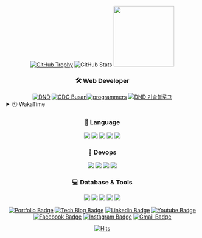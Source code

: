 <div align=center>
  
[![GitHub Trophy]](https://github.com/ryo-ma/github-profile-trophy "GitHub Profile Trophy")
![GitHub Stats] <img src="https://raw.github.com/sgd122/sgd122/master/img/logo/prgrms.png" height=159>
<!--  [![GitHub Stats] ![Top Languages]](https://github.com/anuraghazra/github-readme-stats "GitHub Readme Stats") -->

</div>

<h3 align="center">🛠 Web Developer</h3>

<div align=center>
<a href="https://www.rocketpunch.com/@sgd0947" target='_blank'><img src="https://raw.github.com/sgd122/sgd122/master/img/profile/dnd_small.png" alt="DND"></a>
<a href="https://gdg.community.dev/gdg-busan/" target='_blank'><img src="https://raw.github.com/sgd122/sgd122/master/img/profile/gdgBusan_small.png" alt="GDG Busan"></a><a href="https://programmers.co.kr/learn/courses/12175" target='_blank'><img src="https://raw.github.com/sgd122/sgd122/master/img/profile/programmers_small.png" alt="programmers"></a>
<a href="https://blog.dnd.ac" target='_blank'><img src="https://raw.github.com/sgd122/sgd122/master/img/profile/dndBlog_small.png" alt="DND 기술블로그"></a>
</div>

<details>
  <summary>🕙 WakaTime</summary>

<!--START_SECTION:waka-->

![Lines of code](https://img.shields.io/badge/From%20Hello%20World%20I%27ve%20Written-1.3%20million%20lines%20of%20code-blue)

**I'm an Early 🐤**

```text
🌞 Morning    251 commits    █████░░░░░░░░░░░░░░░░░░░░   21.34%
🌆 Daytime    666 commits    ██████████████░░░░░░░░░░░   56.63%
🌃 Evening    259 commits    █████░░░░░░░░░░░░░░░░░░░░   22.02%
🌙 Night      0 commits      ░░░░░░░░░░░░░░░░░░░░░░░░░   0.0%

```

📅 **I'm Most Productive on Friday**

```text
Monday       166 commits    ███░░░░░░░░░░░░░░░░░░░░░░   14.12%
Tuesday      140 commits    ███░░░░░░░░░░░░░░░░░░░░░░   11.9%
Wednesday    214 commits    ████░░░░░░░░░░░░░░░░░░░░░   18.2%
Thursday     205 commits    ████░░░░░░░░░░░░░░░░░░░░░   17.43%
Friday       229 commits    ████░░░░░░░░░░░░░░░░░░░░░   19.47%
Saturday     117 commits    ██░░░░░░░░░░░░░░░░░░░░░░░   9.95%
Sunday       105 commits    ██░░░░░░░░░░░░░░░░░░░░░░░   8.93%

```

📊 **This Week I Spent My Time On**

```text
⌚︎ Time Zone: Asia/Seoul

💬 Programming Languages:
Other                    6 hrs 25 mins       ████████████████░░░░░░░░░   64.67%
Vue.js                   1 hr 27 mins        ███░░░░░░░░░░░░░░░░░░░░░░   14.76%
TypeScript               1 hr 4 mins         ██░░░░░░░░░░░░░░░░░░░░░░░   10.91%
Markdown                 51 mins             ██░░░░░░░░░░░░░░░░░░░░░░░   8.59%
XML                      2 mins              ░░░░░░░░░░░░░░░░░░░░░░░░░   0.5%

🔥 Editors:
Unknown Editor           6 hrs 25 mins       ████████████████░░░░░░░░░   64.82%
VS Code                  3 hrs 28 mins       ████████░░░░░░░░░░░░░░░░░   35.18%

💻 Operating System:
Unknown OS               6 hrs 25 mins       ████████████████░░░░░░░░░   64.82%
Mac                      3 hrs 19 mins       ████████░░░░░░░░░░░░░░░░░   33.52%
Windows                  9 mins              ░░░░░░░░░░░░░░░░░░░░░░░░░   1.66%

```

**I Mostly Code in JavaScript**

```text
JavaScript               17 repos            █████████████░░░░░░░░░░░░   54.84%
Python                   5 repos             ████░░░░░░░░░░░░░░░░░░░░░   16.13%
TypeScript               3 repos             ██░░░░░░░░░░░░░░░░░░░░░░░   9.68%
PHP                      2 repos             █░░░░░░░░░░░░░░░░░░░░░░░░   6.45%
SCSS                     1 repo              ░░░░░░░░░░░░░░░░░░░░░░░░░   3.23%

```

Last Updated on 13/09/2021

<!--END_SECTION:waka-->
</details>

<h3 align="center">💪 Language</h3>

<p align="center">
  <img src="https://img.shields.io/badge/javascript-%23323330.svg?style=flat-square&logo=javascript&logoColor=%23F7DF1E">
  <img src="https://img.shields.io/badge/react-%2320232a.svg?style=flat-square&logo=react&logoColor=%2361DAFB">
  <img src="https://img.shields.io/badge/react_native-%2320232a.svg?style=flat-square&logo=react&logoColor=%2361DAFB">
  <img src="https://img.shields.io/badge/django-%23092E20.svg?style=flat-square&logo=django&logoColor=white">
  <img src="https://img.shields.io/badge/vuejs-%2335495e.svg?style=flat-square&logo=vuedotjs&logoColor=%234FC08D">  
  <br/>
  
  
</p>

<h3 align="center">🐳 Devops</h3>

<p align="center">
  <img src="https://img.shields.io/badge/docker-%230db7ed.svg?style=flat-square&logo=docker&logoColor=white"/>
  <img src="https://img.shields.io/badge/GitHub-100000.svg?style=flat-square&logo=github&logoColor=white"/>
  <img src="https://img.shields.io/badge/gitlab-330F63.svg?style=flat-square&logo=gitlab&logoColor=white"/>
  <img src="https://img.shields.io/badge/Amazon_AWS-232F3E?style=flat-square&logo=amazon-aws&logoColor=white"/>
</p>

<h3 align="center">💻 Database & Tools</h3>

<p align="center">
  <img src="https://img.shields.io/badge/-GraphQL-E10098?style=flat-square&logo=graphql">
  <img src="https://img.shields.io/badge/mysql-%2300f.svg?style=flat-square&logo=mysql&logoColor=white">
  <img src="https://img.shields.io/badge/oracle-%23F00000.svg?style=flat-square&logo=oracle&logoColor=white">
  <img src="https://img.shields.io/badge/Microsoft%20SQL%20Sever-CC2927?style=flat-square&logo=microsoft%20sql%20server&logoColor=white">  
  <img src="https://img.shields.io/badge/VisualStudioCode-0078d7.svg?style=flat-square&logo=visual-studio-code&logoColor=white">
</p>

<div align=center>

[![Portfolio Badge](http://img.shields.io/badge/-Portfolio-black?style=flat-square&logo=github&link=http://sgd122.github.io/)](http://sgd122.github.io/)
[![Tech Blog Badge](http://img.shields.io/badge/-Tech%20blog-black?style=flat-square&logo=github&link=http://dndacademy.github.io/)](http://dndacademy.github.io/)
[![Linkedin Badge](https://img.shields.io/badge/-LinkedIn-blue?style=flat-square&logo=Linkedin&logoColor=white&link=https://linkedin.com/company/dndacademy)](https://linkedin.com/company/dndacademy)
[![Youtube Badge](https://img.shields.io/badge/Youtube-ff0000?style=flat-square&logo=youtube&link=https://www.youtube.com/channel/UCLzVjG8j1m4X8TSpMF-x5yw)](https://www.youtube.com/channel/UCLzVjG8j1m4X8TSpMF-x5yw)
[![Facebook Badge](https://img.shields.io/badge/-Facebook-1877f2?style=flat-square&logo=facebook&logoColor=white&link=https://www.facebook.com/DNDACADEMY)](https://www.facebook.com/DNDACADEMY)
[![Instagram Badge](https://img.shields.io/badge/-Instagram-dd2a7b?style=flat-square&logo=instagram&logoColor=white&link=https://www.instagram.com/seong_dev/)](https://www.instagram.com/seong_dev/)
[![Gmail Badge](https://img.shields.io/badge/-Gmail-d14836?style=flat-square&logo=Gmail&logoColor=white&link=mailto:sgd0947@gmail.com)](mailto:sgd0947@gmail.com)

</div>

<div align=center>
  
  [![Hits](https://hits.seeyoufarm.com/api/count/incr/badge.svg?url=https%3A%2F%2Fgithub.com%2Fsgd122%2Fhit-counter&count_bg=%2379C83D&title_bg=%23555555&icon=&icon_color=%23E7E7E7&title=hits&edge_flat=false)](https://hits.seeyoufarm.com)
  
</div>

<!-- ===================== TAG ===================== -->

<!-- user status -->

[github stats]: https://github-readme-stats.vercel.app/api?username=sgd122&title_color=5f4b8b&text_color=f0eee9&icon_color=00abc0&bg_color=212121&hide_border=true&hide_title=true&theme=&show_icons=true&include_all_commits=true&count_private=true&line_height=24
[top languages]: https://github-readme-stats.vercel.app/api/top-langs?username=sgd122&title_color=5f4b8b&text_color=f0eee9&icon_color=00abc0&bg_color=212121&hide_border=true&hide_title=true&layout=compact&langs_count=8&hide=html,css,tex
[github trophy]: https://github-profile-trophy.vercel.app/?username=sgd122&theme=juicyfresh&column=7&row=1&no-frame=true

<!-- badge -->

[blog]: https://img.shields.io/badge/Blogger-FF5722?style=for-the-badge&logo=blogger&logoColor=white
